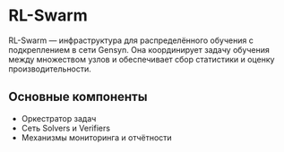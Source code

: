 # RL-Swarm

RL-Swarm — инфраструктура для распределённого обучения с подкреплением в сети Gensyn. Она координирует задачу обучения между множеством узлов и обеспечивает сбор статистики и оценку производительности.

## Основные компоненты

- Оркестратор задач
- Сеть Solvers и Verifiers
- Механизмы мониторинга и отчётности
